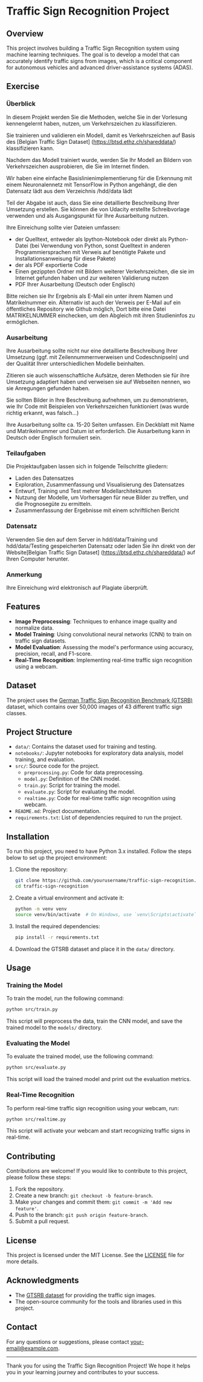 # Traffic Sign Recognition Project

## Overview

This project involves building a Traffic Sign Recognition system using machine learning techniques. The goal is to develop a model that can accurately identify traffic signs from images, which is a critical component for autonomous vehicles and advanced driver-assistance systems (ADAS).

## Exercise 
### Überblick
In diesem Projekt werden Sie die Methoden, welche Sie in der Vorlesung kennengelernt haben, nutzen, um Verkehrszeichen zu klassifizieren.

Sie trainieren und validieren ein Modell, damit es Verkehrszeichen auf Basis des [Belgian Traffic Sign Dataset] (https://btsd.ethz.ch/shareddata/) klassifizieren kann.

Nachdem das Modell trainiert wurde, werden Sie Ihr Modell an Bildern von Verkehrszeichen ausprobieren, die Sie im Internet finden.

Wir haben eine einfache Basislinienimplementierung für die Erkennung mit einem Neuronalennetz mit TensorFlow in Python angehängt, die den Datensatz lädt aus dem Verzeichnis /hdd/data lädt

Teil der Abgabe ist auch, dass Sie eine detaillierte Beschreibung Ihrer Umsetzung erstellen. Sie können die von Udacity erstellte Schreibvorlage verwenden und als Ausgangspunkt für Ihre Ausarbeitung nutzen.

Ihre Einreichung sollte vier Dateien umfassen:
- der Quelltext, entweder als Ipython-Notebook oder direkt als Python-Datei (bei Verwendung von Python, sonst Quelltext in anderen Programmiersprachen mit Verweis auf benötigte Pakete und Installationsanweisung für diese Pakete)
- der als PDF exportierte Code
- Einen gezippten Ordner mit Bildern weiterer Verkehrszeichen, die sie im Internet gefunden haben und zur weiteren Validierung nutzen
- PDF Ihrer Ausarbeitung (Deutsch oder Englisch)

Bitte reichen sie Ihr Ergebnis als E-Mail ein unter ihrem Namen und Matrikelnummer ein. Alternativ ist auch der Verweis per E-Mail auf ein öffentliches Repository wie Github möglich, Dort bitte eine Datei MATRIKELNUMMER einchecken, um den Abgleich mit ihren Studieninfos zu ermöglichen.

### Ausarbeitung
Ihre Ausarbeitung sollte nicht nur eine detaillierte Beschreibung Ihrer Umsetzung (ggf. mit Zeilennummernverweisen und Codeschnipseln) und der Qualität Ihrer unterschiedlichen Modelle beinhalten.

Zitieren sie auch wissenschaftliche Aufsätze, deren Methoden sie für ihre Umsetzung adaptiert haben und verweisen sie auf Webseiten nennen, wo sie Anregungen gefunden haben.

Sie sollten Bilder in Ihre Beschreibung aufnehmen, um zu demonstrieren, wie Ihr Code mit Beispielen von Verkehrszeichen funktioniert (was wurde richtig erkannt, was falsch…)

Ihre Ausarbeitung sollte ca. 15-20 Seiten umfassen. Ein Deckblatt mit Name und Matrikelnummer und Datum ist erforderlich. Die Ausarbeitung kann in Deutsch oder Englisch formuliert sein.

### Teilaufgaben
Die Projektaufgaben lassen sich in folgende Teilschritte gliedern:

- Laden des Datensatzes
- Exploration, Zusammenfassung und Visualisierung des Datensatzes
- Entwurf, Training und Test mehrer Modellarchitekturen
- Nutzung der Modelle, um Vorhersagen für neue Bilder zu treffen, und die Prognosegüte zu ermitteln.
- Zusammenfassung der Ergebnisse mit einem schriftlichen Bericht

### Datensatz
Verwenden Sie den auf dem Server in hdd/data/Training und hdd/data/Testing gespeicherten Datensatz oder laden Sie ihn direkt von der Website[Belgian Traffic Sign Dataset] (https://btsd.ethz.ch/shareddata/) auf Ihren Computer herunter.

### Anmerkung
Ihre Einreichung wird elektronisch auf Plagiate überprüft.

## Features

- **Image Preprocessing**: Techniques to enhance image quality and normalize data.
- **Model Training**: Using convolutional neural networks (CNN) to train on traffic sign datasets.
- **Model Evaluation**: Assessing the model's performance using accuracy, precision, recall, and F1-score.
- **Real-Time Recognition**: Implementing real-time traffic sign recognition using a webcam.

## Dataset

The project uses the [German Traffic Sign Recognition Benchmark (GTSRB)](http://benchmark.ini.rub.de/?section=gtsrb&subsection=dataset) dataset, which contains over 50,000 images of 43 different traffic sign classes.

## Project Structure

- `data/`: Contains the dataset used for training and testing.
- `notebooks/`: Jupyter notebooks for exploratory data analysis, model training, and evaluation.
- `src/`: Source code for the project.
  - `preprocessing.py`: Code for data preprocessing.
  - `model.py`: Definition of the CNN model.
  - `train.py`: Script for training the model.
  - `evaluate.py`: Script for evaluating the model.
  - `realtime.py`: Code for real-time traffic sign recognition using webcam.
- `README.md`: Project documentation.
- `requirements.txt`: List of dependencies required to run the project.

## Installation

To run this project, you need to have Python 3.x installed. Follow the steps below to set up the project environment:

1. Clone the repository:
   ```bash
   git clone https://github.com/yourusername/traffic-sign-recognition.git
   cd traffic-sign-recognition
   ```

2. Create a virtual environment and activate it:
   ```bash
   python -m venv venv
   source venv/bin/activate  # On Windows, use `venv\Scripts\activate`
   ```

3. Install the required dependencies:
   ```bash
   pip install -r requirements.txt
   ```

4. Download the GTSRB dataset and place it in the `data/` directory.

## Usage

### Training the Model

To train the model, run the following command:
```bash
python src/train.py
```
This script will preprocess the data, train the CNN model, and save the trained model to the `models/` directory.

### Evaluating the Model

To evaluate the trained model, use the following command:
```bash
python src/evaluate.py
```
This script will load the trained model and print out the evaluation metrics.

### Real-Time Recognition

To perform real-time traffic sign recognition using your webcam, run:
```bash
python src/realtime.py
```
This script will activate your webcam and start recognizing traffic signs in real-time.

## Contributing

Contributions are welcome! If you would like to contribute to this project, please follow these steps:

1. Fork the repository.
2. Create a new branch: `git checkout -b feature-branch`.
3. Make your changes and commit them: `git commit -m 'Add new feature'`.
4. Push to the branch: `git push origin feature-branch`.
5. Submit a pull request.

## License

This project is licensed under the MIT License. See the [LICENSE](LICENSE) file for more details.

## Acknowledgments

- The [GTSRB dataset](http://benchmark.ini.rub.de/?section=gtsrb&subsection=dataset) for providing the traffic sign images.
- The open-source community for the tools and libraries used in this project.

## Contact

For any questions or suggestions, please contact [your-email@example.com](mailto:your-email@example.com).

---

Thank you for using the Traffic Sign Recognition Project! We hope it helps you in your learning journey and contributes to your success.
